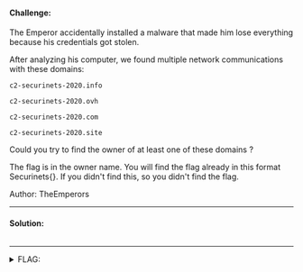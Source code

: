 #### Challenge:

The Emperor accidentally installed a malware that made him lose everything because his credentials got stolen.

After analyzing his computer, we found multiple network communications with these domains:

``c2-securinets-2020.info``

``c2-securinets-2020.ovh``

``c2-securinets-2020.com``

``c2-securinets-2020.site``

Could you try to find the owner of at least one of these domains ?

The flag is in the owner name. You will find the flag already in this format Securinets{}. If you didn't find this, so you didn't find the flag.

 Author: TheEmperors

---

#### Solution:

```bash
```

---

<details><summary>FLAG:</summary>

```

```

</details>
<br/>

